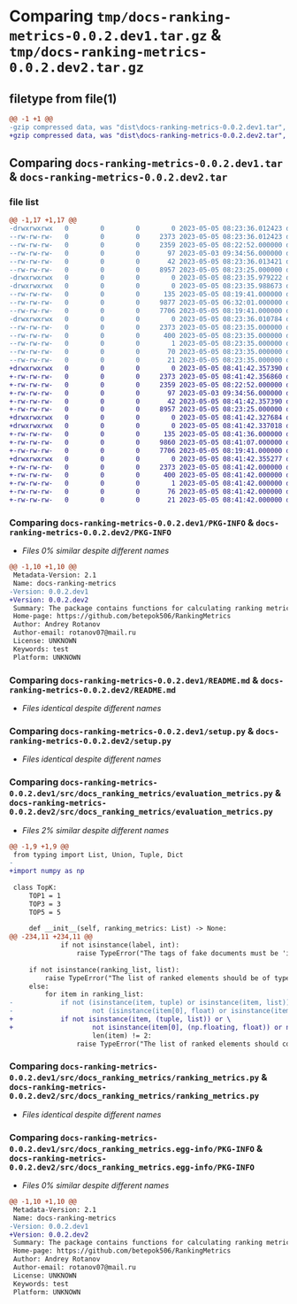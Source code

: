# Comparing `tmp/docs-ranking-metrics-0.0.2.dev1.tar.gz` & `tmp/docs-ranking-metrics-0.0.2.dev2.tar.gz`

## filetype from file(1)

```diff
@@ -1 +1 @@
-gzip compressed data, was "dist\docs-ranking-metrics-0.0.2.dev1.tar", last modified: Fri May  5 08:23:36 2023, max compression
+gzip compressed data, was "dist\docs-ranking-metrics-0.0.2.dev2.tar", last modified: Fri May  5 08:41:42 2023, max compression
```

## Comparing `docs-ranking-metrics-0.0.2.dev1.tar` & `docs-ranking-metrics-0.0.2.dev2.tar`

### file list

```diff
@@ -1,17 +1,17 @@
-drwxrwxrwx   0        0        0        0 2023-05-05 08:23:36.012423 docs-ranking-metrics-0.0.2.dev1/
--rw-rw-rw-   0        0        0     2373 2023-05-05 08:23:36.012423 docs-ranking-metrics-0.0.2.dev1/PKG-INFO
--rw-rw-rw-   0        0        0     2359 2023-05-05 08:22:52.000000 docs-ranking-metrics-0.0.2.dev1/README.md
--rw-rw-rw-   0        0        0       97 2023-05-03 09:34:56.000000 docs-ranking-metrics-0.0.2.dev1/pyproject.toml
--rw-rw-rw-   0        0        0       42 2023-05-05 08:23:36.013421 docs-ranking-metrics-0.0.2.dev1/setup.cfg
--rw-rw-rw-   0        0        0     8957 2023-05-05 08:23:25.000000 docs-ranking-metrics-0.0.2.dev1/setup.py
-drwxrwxrwx   0        0        0        0 2023-05-05 08:23:35.979222 docs-ranking-metrics-0.0.2.dev1/src/
-drwxrwxrwx   0        0        0        0 2023-05-05 08:23:35.988673 docs-ranking-metrics-0.0.2.dev1/src/docs_ranking_metrics/
--rw-rw-rw-   0        0        0      135 2023-05-05 08:19:41.000000 docs-ranking-metrics-0.0.2.dev1/src/docs_ranking_metrics/__init__.py
--rw-rw-rw-   0        0        0     9877 2023-05-05 06:32:01.000000 docs-ranking-metrics-0.0.2.dev1/src/docs_ranking_metrics/evaluation_metrics.py
--rw-rw-rw-   0        0        0     7706 2023-05-05 08:19:41.000000 docs-ranking-metrics-0.0.2.dev1/src/docs_ranking_metrics/ranking_metrics.py
-drwxrwxrwx   0        0        0        0 2023-05-05 08:23:36.010784 docs-ranking-metrics-0.0.2.dev1/src/docs_ranking_metrics.egg-info/
--rw-rw-rw-   0        0        0     2373 2023-05-05 08:23:35.000000 docs-ranking-metrics-0.0.2.dev1/src/docs_ranking_metrics.egg-info/PKG-INFO
--rw-rw-rw-   0        0        0      400 2023-05-05 08:23:35.000000 docs-ranking-metrics-0.0.2.dev1/src/docs_ranking_metrics.egg-info/SOURCES.txt
--rw-rw-rw-   0        0        0        1 2023-05-05 08:23:35.000000 docs-ranking-metrics-0.0.2.dev1/src/docs_ranking_metrics.egg-info/dependency_links.txt
--rw-rw-rw-   0        0        0       70 2023-05-05 08:23:35.000000 docs-ranking-metrics-0.0.2.dev1/src/docs_ranking_metrics.egg-info/requires.txt
--rw-rw-rw-   0        0        0       21 2023-05-05 08:23:35.000000 docs-ranking-metrics-0.0.2.dev1/src/docs_ranking_metrics.egg-info/top_level.txt
+drwxrwxrwx   0        0        0        0 2023-05-05 08:41:42.357390 docs-ranking-metrics-0.0.2.dev2/
+-rw-rw-rw-   0        0        0     2373 2023-05-05 08:41:42.356860 docs-ranking-metrics-0.0.2.dev2/PKG-INFO
+-rw-rw-rw-   0        0        0     2359 2023-05-05 08:22:52.000000 docs-ranking-metrics-0.0.2.dev2/README.md
+-rw-rw-rw-   0        0        0       97 2023-05-03 09:34:56.000000 docs-ranking-metrics-0.0.2.dev2/pyproject.toml
+-rw-rw-rw-   0        0        0       42 2023-05-05 08:41:42.357390 docs-ranking-metrics-0.0.2.dev2/setup.cfg
+-rw-rw-rw-   0        0        0     8957 2023-05-05 08:23:25.000000 docs-ranking-metrics-0.0.2.dev2/setup.py
+drwxrwxrwx   0        0        0        0 2023-05-05 08:41:42.327684 docs-ranking-metrics-0.0.2.dev2/src/
+drwxrwxrwx   0        0        0        0 2023-05-05 08:41:42.337018 docs-ranking-metrics-0.0.2.dev2/src/docs_ranking_metrics/
+-rw-rw-rw-   0        0        0      135 2023-05-05 08:41:36.000000 docs-ranking-metrics-0.0.2.dev2/src/docs_ranking_metrics/__init__.py
+-rw-rw-rw-   0        0        0     9860 2023-05-05 08:41:07.000000 docs-ranking-metrics-0.0.2.dev2/src/docs_ranking_metrics/evaluation_metrics.py
+-rw-rw-rw-   0        0        0     7706 2023-05-05 08:19:41.000000 docs-ranking-metrics-0.0.2.dev2/src/docs_ranking_metrics/ranking_metrics.py
+drwxrwxrwx   0        0        0        0 2023-05-05 08:41:42.355277 docs-ranking-metrics-0.0.2.dev2/src/docs_ranking_metrics.egg-info/
+-rw-rw-rw-   0        0        0     2373 2023-05-05 08:41:42.000000 docs-ranking-metrics-0.0.2.dev2/src/docs_ranking_metrics.egg-info/PKG-INFO
+-rw-rw-rw-   0        0        0      400 2023-05-05 08:41:42.000000 docs-ranking-metrics-0.0.2.dev2/src/docs_ranking_metrics.egg-info/SOURCES.txt
+-rw-rw-rw-   0        0        0        1 2023-05-05 08:41:42.000000 docs-ranking-metrics-0.0.2.dev2/src/docs_ranking_metrics.egg-info/dependency_links.txt
+-rw-rw-rw-   0        0        0       76 2023-05-05 08:41:42.000000 docs-ranking-metrics-0.0.2.dev2/src/docs_ranking_metrics.egg-info/requires.txt
+-rw-rw-rw-   0        0        0       21 2023-05-05 08:41:42.000000 docs-ranking-metrics-0.0.2.dev2/src/docs_ranking_metrics.egg-info/top_level.txt
```

### Comparing `docs-ranking-metrics-0.0.2.dev1/PKG-INFO` & `docs-ranking-metrics-0.0.2.dev2/PKG-INFO`

 * *Files 0% similar despite different names*

```diff
@@ -1,10 +1,10 @@
 Metadata-Version: 2.1
 Name: docs-ranking-metrics
-Version: 0.0.2.dev1
+Version: 0.0.2.dev2
 Summary: The package contains functions for calculating ranking metrics
 Home-page: https://github.com/betepok506/RankingMetrics
 Author: Andrey Rotanov
 Author-email: rotanov07@mail.ru
 License: UNKNOWN
 Keywords: test
 Platform: UNKNOWN
```

### Comparing `docs-ranking-metrics-0.0.2.dev1/README.md` & `docs-ranking-metrics-0.0.2.dev2/README.md`

 * *Files identical despite different names*

### Comparing `docs-ranking-metrics-0.0.2.dev1/setup.py` & `docs-ranking-metrics-0.0.2.dev2/setup.py`

 * *Files identical despite different names*

### Comparing `docs-ranking-metrics-0.0.2.dev1/src/docs_ranking_metrics/evaluation_metrics.py` & `docs-ranking-metrics-0.0.2.dev2/src/docs_ranking_metrics/evaluation_metrics.py`

 * *Files 2% similar despite different names*

```diff
@@ -1,9 +1,9 @@
 from typing import List, Union, Tuple, Dict
-
+import numpy as np
 
 class TopK:
     TOP1 = 1
     TOP3 = 3
     TOP5 = 5
 
     def __init__(self, ranking_metrics: List) -> None:
@@ -234,11 +234,11 @@
             if not isinstance(label, int):
                 raise TypeError("The tags of fake documents must be 'int'!")
 
     if not isinstance(ranking_list, list):
         raise TypeError("The list of ranked elements should be of type 'list'!")
     else:
         for item in ranking_list:
-            if not (isinstance(item, tuple) or isinstance(item, list)) or \
-                    not (isinstance(item[0], float) or isinstance(item[0], int)) or not isinstance(item[1], int) or \
+            if not isinstance(item, (tuple, list)) or \
+                    not isinstance(item[0], (np.floating, float)) or not isinstance(item[1], int) or \
                     len(item) != 2:
                 raise TypeError("The list of ranked elements should contain pairs of elements: rating, label")
```

### Comparing `docs-ranking-metrics-0.0.2.dev1/src/docs_ranking_metrics/ranking_metrics.py` & `docs-ranking-metrics-0.0.2.dev2/src/docs_ranking_metrics/ranking_metrics.py`

 * *Files identical despite different names*

### Comparing `docs-ranking-metrics-0.0.2.dev1/src/docs_ranking_metrics.egg-info/PKG-INFO` & `docs-ranking-metrics-0.0.2.dev2/src/docs_ranking_metrics.egg-info/PKG-INFO`

 * *Files 0% similar despite different names*

```diff
@@ -1,10 +1,10 @@
 Metadata-Version: 2.1
 Name: docs-ranking-metrics
-Version: 0.0.2.dev1
+Version: 0.0.2.dev2
 Summary: The package contains functions for calculating ranking metrics
 Home-page: https://github.com/betepok506/RankingMetrics
 Author: Andrey Rotanov
 Author-email: rotanov07@mail.ru
 License: UNKNOWN
 Keywords: test
 Platform: UNKNOWN
```

